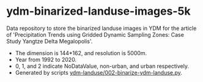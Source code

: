 # ydm-binarized-landuse-images-5k

Data repository to store the binarized landuse images in YDM for the article of 'Precipitation Trends using Gridded Dynamic Sampling Zones: Case Study Yangtze Delta Megalopolis'.

- The dimension is 144*162, and resolution is 5000m.
- Year from 1992 to 2020.
- 0, 1, and 2 indicate NoDataValue, non-urban, and urban respectively.
- Generated by scripts [ydm-landuse/002-binarize-ydm-landuse.py](https://github.com/longavailable/ydm-landuse/blob/main/002-binarize-ydm-landuse.py).